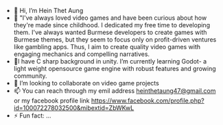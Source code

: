- 👋 Hi, I’m Hein Thet Aung
- 👀 "I've always loved video games and have been curious about how they're made since childhood. I dedicated my free time to developing them. I've always wanted Burmese developers to create games with Burmese themes, but they seem to focus only on profit-driven ventures like gambling apps. Thus, I aim to create quality video games with engaging mechanics and compelling narratives.
- 🌱I have C sharp background in unity. I’m currently learning Godot- a light weight opensource game engine with robust features and growing community. 
- 💞️ I’m looking to collaborate on video game projects
- 📫 You can reach through my emil address heinthetaung47@gmail.com or my facebook profile link https://www.facebook.com/profile.php?id=100072278032500&mibextid=ZbWKwL
- ⚡ Fun fact: ...

<!---
HeinThetGit/HeinThetGit is a ✨ special ✨ repository because its `README.md` (this file) appears on your GitHub profile.
You can click the Preview link to take a look at your changes.
--->
